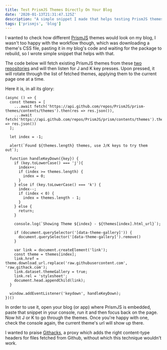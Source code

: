 ```yaml
---
title: Test PrismJS Themes Directly On Your Blog
date: '2020-01-13T21:31:47.125Z'
description: "A simple snippet I made that helps testing PrismJS themes without leaving your app's page."
tags: ['prismjs', 'blog']
---
```


I wanted to check how different [PrismJS](https://prismjs.com/) themes would look on my blog, I wasn't too happy with the workflow though, which was downloading a theme's CSS file, pasting it in my blog's code and waiting for the package to rebuild, so I wrote simple snippet that helps with that.

The code below will fetch existing PrismJS themes from these [two](https://github.com/PrismJS/prism-themes/tree/master/themes) [repositories](https://github.com/PrismJS/prism/tree/master/themes) and will then listen for J and K key presses. Upon pressed, it will rotate through the list of fetched themes, applying them to the current page one at a time.

Here it is, in all its glory:

<!-- prettier-ignore -->
```tsx
(async () => {
  const themes = [
    ...await fetch('https://api.github.com/repos/PrismJS/prism-themes/contents/themes').then(res => res.json()),
    ...await fetch('https://api.github.com/repos/PrismJS/prism/contents/themes').then(res => res.json())
  ];

  let index = -1;

  alert(`Found ${themes.length} themes, use J/K keys to try them out`);

  function handleKeyDown({key}) {
    if (key.toLowerCase() === 'j'){
      index++;
      if (index >= themes.length) {
        index = 0;
      }
    } else if (key.toLowerCase() === 'k') {
      index--;
      if (index < 0) {
        index = themes.length - 1;
      }
    } else {
      return;
    }

    console.log(`Showing Theme ${index} - ${themes[index].html_url}`);

    if (document.querySelector('[data-theme-gallery]')) {
      document.querySelector('[data-theme-gallery]').remove()
    }

    var link = document.createElement('link');
    const theme = themes[index];
    link.href = theme.download_url.replace('raw.githubusercontent.com', 'raw.githack.com');
    link.dataset.themeGallery = true;
    link.rel = 'stylesheet';
    document.head.appendChild(link);
  }

  window.addEventListener('keydown', handleKeyDown);
})()
```

In order to use it, open your blog (or app) where PrismJS is embedded, paste that snippet in your console, run it and then focus back on the page. Now hit J or K to go through the themes. Once you're happy with one, check the console again, the current theme's url will show up there.

I wanted to praise [Githacks](https://raw.githack.com/), a proxy which adds the right content-type headers for files fetched from Github, without which this technique wouldn't work.
